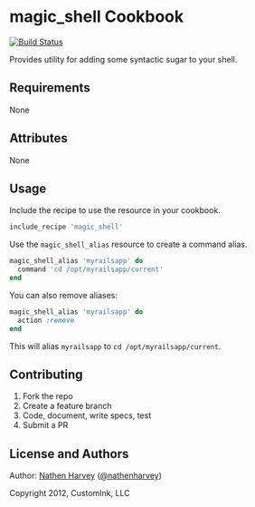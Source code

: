magic_shell Cookbook
====================
[![Build Status](https://secure.travis-ci.org/customink-webops/magic_shell.png)](http://travis-ci.org/customink-webops/magic_shell)

Provides utility for adding some syntactic sugar to your shell.

Requirements
------------
None

Attributes
----------
None

Usage
-----
Include the recipe to use the resource in your cookbook.

```ruby
include_recipe 'magic_shell'
```

Use the `magic_shell_alias` resource to create a command alias.

```ruby
magic_shell_alias 'myrailsapp' do
  command 'cd /opt/myrailsapp/current'
end
```

You can also remove aliases:

```ruby
magic_shell_alias 'myrailsapp' do
  action :remove
end
```

This will alias `myrailsapp` to `cd /opt/myrailsapp/current`.

Contributing
------------
1. Fork the repo
2. Create a feature branch
3. Code, document, write specs, test
4. Submit a PR

License and Authors
-------------------
Author: [Nathen Harvey](https://github.com/nathenharvey) ([@nathenharvey](https://twitter.com/nathenharvey))

Copyright 2012, CustomInk, LLC
